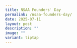 ```yaml
---
title: NSAA Founders' Day
permalink: /nsaa-founders-day/
date: 2025-07-11
layout: post
description: ""
image: ""
variant: tiptap
---
```

<p></p>